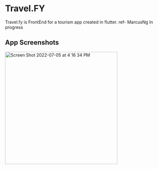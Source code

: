 # Travel.FY

Travel.fy is FrontEnd for a tourism app created in flutter.
ref- MarcusNg 
In progress

## App Screenshots

<img width="368" alt="Screen Shot 2022-07-05 at 4 16 34 PM" src="https://user-images.githubusercontent.com/90976669/177311257-e099417b-b1d0-421f-abba-a5ad90758207.png">
